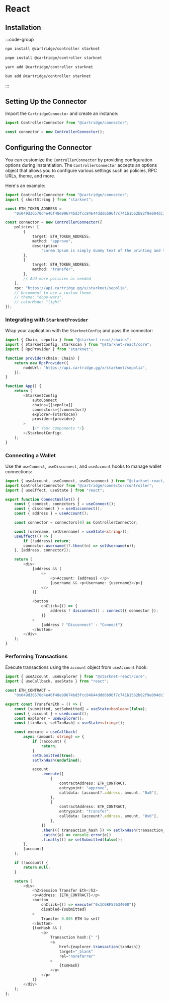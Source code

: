 # React

## Installation

:::code-group

```bash [npm]
npm install @cartridge/controller starknet
```

```bash [pnpm]
pnpm install @cartridge/controller starknet
```

```bash [yarn]
yarn add @cartridge/controller starknet
```

```bash [bun]
bun add @cartridge/controller starknet
```

:::

## Setting Up the Connector

Import the `CartridgeConnector` and create an instance:

```typescript twoslash
import ControllerConnector from "@cartridge/connector";

const connector = new ControllerConnector();
```

## Configuring the Connector

You can customize the `ControllerConnector` by providing configuration options
during instantiation. The `ControllerConnector` accepts an options object that
allows you to configure various settings such as policies, RPC URLs, theme, and
more.

Here's an example:

```typescript twoslash
import ControllerConnector from "@cartridge/connector";
import { shortString } from "starknet";

const ETH_TOKEN_ADDRESS =
    "0x049d36570d4e46f48e99674bd3fcc84644ddd6b96f7c741b1562b82f9e004dc7";

const connector = new ControllerConnector({
    policies: [
        {
            target: ETH_TOKEN_ADDRESS,
            method: "approve",
            description:
                "Lorem Ipsum is simply dummy text of the printing and typesetting industry.",
        },
        {
            target: ETH_TOKEN_ADDRESS,
            method: "transfer",
        },
        // Add more policies as needed
    ],
    rpc: "https://api.cartridge.gg/x/starknet/sepolia",
    // Uncomment to use a custom theme
    // theme: "dope-wars",
    // colorMode: "light"
});
```

### Integrating with `StarknetProvider`

Wrap your application with the `StarknetConfig` and pass the connector:

```typescript
import { Chain, sepolia } from "@starknet-react/chains";
import { StarknetConfig, starkscan } from "@starknet-react/core";
import { RpcProvider } from "starknet";

function provider(chain: Chain) {
    return new RpcProvider({
        nodeUrl: "https://api.cartridge.gg/x/starknet/sepolia",
    });
}

function App() {
    return (
        <StarknetConfig
            autoConnect
            chains={[sepolia]}
            connectors={[connector]}
            explorer={starkscan}
            provider={provider}
        >
            {/* Your components */}
        </StarknetConfig>
    );
}
```

### Connecting a Wallet

Use the `useConnect`, `useDisconnect`, and `useAccount` hooks to manage wallet
connections:

```typescript
import { useAccount, useConnect, useDisconnect } from "@starknet-react/core";
import ControllerConnector from "@cartridge/connector/controller";
import { useEffect, useState } from "react";

export function ConnectWallet() {
    const { connect, connectors } = useConnect();
    const { disconnect } = useDisconnect();
    const { address } = useAccount();

    const connector = connectors[0] as ControllerConnector;

    const [username, setUsername] = useState<string>();
    useEffect(() => {
        if (!address) return;
        connector.username()?.then((n) => setUsername(n));
    }, [address, connector]);

    return (
        <div>
            {address && (
                <>
                    <p>Account: {address} </p>
                    {username && <p>Username: {username}</p>}
                </>
            )}

            <button
                onClick={() => {
                    address ? disconnect() : connect({ connector });
                }}
            >
                {address ? "Disconnect" : "Connect"}
            </button>
        </div>
    );
}
```

### Performing Transactions

Execute transactions using the `account` object from `useAccount` hook:

```typescript
import { useAccount, useExplorer } from "@starknet-react/core";
import { useCallback, useState } from "react";

const ETH_CONTRACT =
    "0x049d36570d4e46f48e99674bd3fcc84644ddd6b96f7c741b1562b82f9e004dc7";

export const TransferEth = () => {
    const [submitted, setSubmitted] = useState<boolean>(false);
    const { account } = useAccount();
    const explorer = useExplorer();
    const [txnHash, setTxnHash] = useState<string>();

    const execute = useCallback(
        async (amount: string) => {
            if (!account) {
                return;
            }
            setSubmitted(true);
            setTxnHash(undefined);

            account
                .execute([
                    {
                        contractAddress: ETH_CONTRACT,
                        entrypoint: "approve",
                        calldata: [account?.address, amount, "0x0"],
                    },
                    {
                        contractAddress: ETH_CONTRACT,
                        entrypoint: "transfer",
                        calldata: [account?.address, amount, "0x0"],
                    },
                ])
                .then(({ transaction_hash }) => setTxnHash(transaction_hash))
                .catch((e) => console.error(e))
                .finally(() => setSubmitted(false));
        },
        [account]
    );

    if (!account) {
        return null;
    }

    return (
        <div>
            <h2>Session Transfer Eth</h2>
            <p>Address: {ETH_CONTRACT}</p>
            <button
                onClick={() => execute("0x1C6BF52634000")}
                disabled={submitted}
            >
                Transfer 0.005 ETH to self
            </button>
            {txnHash && (
                <p>
                    Transaction hash:{" "}
                    <a
                        href={explorer.transaction(txnHash)}
                        target="_blank"
                        rel="noreferrer"
                    >
                        {txnHash}
                    </a>
                </p>
            )}
        </div>
    );
};
```
